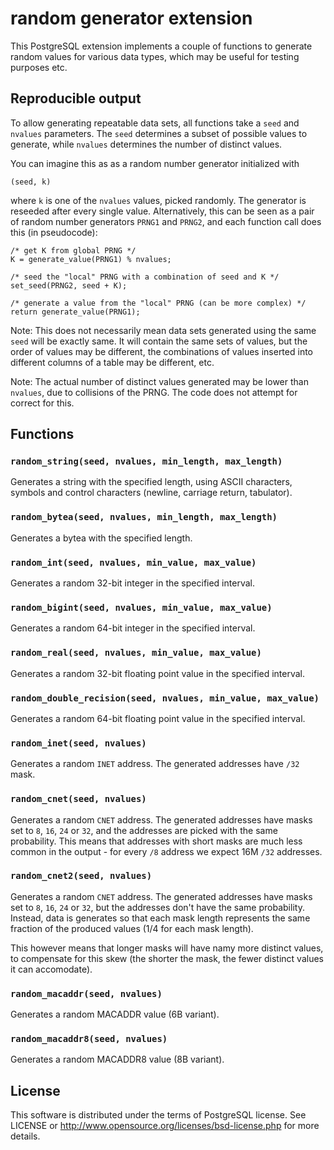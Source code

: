 # random generator extension

This PostgreSQL extension implements a couple of functions to generate
random values for various data types, which may be useful for testing
purposes etc.

## Reproducible output

To allow generating repeatable data sets, all functions take a `seed` and
`nvalues` parameters. The `seed` determines a subset of possible values to
generate, while `nvalues` determines the number of distinct values.

You can imagine this as as a random number generator initialized with

```
(seed, k)
```

where `k` is one of the `nvalues` values, picked randomly. The generator
is reseeded after every single value. Alternatively, this can be seen as
a pair of random number generators `PRNG1` and `PRNG2`, and each function
call does this (in pseudocode):

```
/* get K from global PRNG */
K = generate_value(PRNG1) % nvalues;

/* seed the "local" PRNG with a combination of seed and K */
set_seed(PRNG2, seed + K);

/* generate a value from the "local" PRNG (can be more complex) */
return generate_value(PRNG1);
```

Note: This does not necessarily mean data sets generated using the same
`seed` will be exactly same. It will contain the same sets of values, but
the order of values may be different, the combinations of values inserted
into different columns of a table may be different, etc.

Note: The actual number of distinct values generated may be lower than
`nvalues`, due to collisions of the PRNG. The code does not attempt for
correct for this.

## Functions

### `random_string(seed, nvalues, min_length, max_length)`

Generates a string with the specified length, using ASCII characters,
symbols and control characters (newline, carriage return, tabulator).


### `random_bytea(seed, nvalues, min_length, max_length)`

Generates a bytea with the specified length.


### `random_int(seed, nvalues, min_value, max_value)`

Generates a random 32-bit integer in the specified interval.


### `random_bigint(seed, nvalues, min_value, max_value)`

Generates a random 64-bit integer in the specified interval.


### `random_real(seed, nvalues, min_value, max_value)`

Generates a random 32-bit floating point value in the specified
interval.


### `random_double_recision(seed, nvalues, min_value, max_value)`

Generates a random 64-bit floating point value in the specified
interval.


### `random_inet(seed, nvalues)`

Generates a random `INET` address. The generated addresses have
`/32` mask.


### `random_cnet(seed, nvalues)`

Generates a random `CNET` address. The generated addresses have
masks set to `8`, `16`, `24` or `32`, and the addresses are picked
with the same probability. This means that addresses with short
masks are much less common in the output - for every `/8` address
we expect 16M `/32` addresses.


### `random_cnet2(seed, nvalues)`

Generates a random `CNET` address. The generated addresses have
masks set to `8`, `16`, `24` or `32`, but the addresses don't have
the same probability. Instead, data is generates so that each mask
length represents the same fraction of the produced values (1/4 for
each mask length).

This however means that longer masks will have namy more distinct
values, to compensate for this skew (the shorter the mask, the
fewer distinct values it can accomodate).


### `random_macaddr(seed, nvalues)`

Generates a random MACADDR value (6B variant).


### `random_macaddr8(seed, nvalues)`

Generates a random MACADDR8 value (8B variant).


License
-------
This software is distributed under the terms of PostgreSQL license.
See LICENSE or http://www.opensource.org/licenses/bsd-license.php for
more details.
